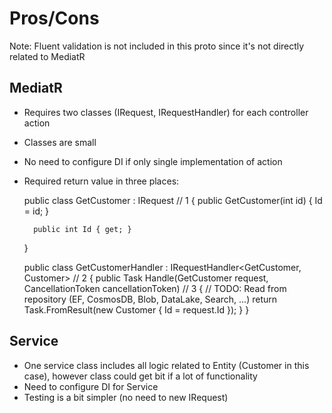 ﻿# Pros/Cons

Note: Fluent validation is not included in this proto since it's not directly related to MediatR

## MediatR

- Requires two classes (IRequest, IRequestHandler) for each controller action
- Classes are small
- No need to configure DI if only single implementation of action
- Required return value in three places:


    public class GetCustomer : IRequest<Customer> // 1
    {
        public GetCustomer(int id)
        {
            Id = id;
        }

        public int Id { get; }
    }

    public class GetCustomerHandler : IRequestHandler<GetCustomer, Customer> // 2
    {
        public Task<Customer> Handle(GetCustomer request, CancellationToken cancellationToken) // 3
        {
            // TODO: Read from repository (EF, CosmosDB, Blob, DataLake, Search, ...)
            return Task.FromResult(new Customer { Id = request.Id });
        }
    }

## Service

- One service class includes all logic related to Entity (Customer in this case), however class could get bit if a lot of functionality
- Need to configure DI for Service
- Testing is a bit simpler (no need to new IRequest)